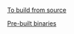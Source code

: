 [To build from source](https://sw.kovidgoyal.net/alatty/build/)

[Pre-built binaries](https://sw.kovidgoyal.net/alatty/binary/)
